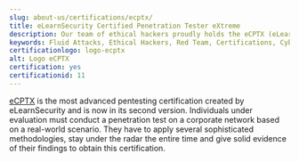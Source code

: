 ```yaml
---
slug: about-us/certifications/ecptx/
title: eLearnSecurity Certified Penetration Tester eXtreme
description: Our team of ethical hackers proudly holds the eCPTX (eLearnSecurity Certified Penetration Tester eXtreme) certification, among many others.
keywords: Fluid Attacks, Ethical Hackers, Red Team, Certifications, Cybersecurity, Pentesters, Whitehat Hackers, ECPTX
certificationlogo: logo-ecptx
alt: Logo eCPTX
certification: yes
certificationid: 11
---
```


[eCPTX](https://elearnsecurity.com/product/ecptx-certification/)
is the most advanced pentesting certification
created by eLearnSecurity
and is now in its second version.
Individuals under evaluation must conduct a penetration test
on a corporate network
based on a real-world scenario.
They have to apply several sophisticated methodologies,
stay under the radar the entire time
and give solid evidence of their findings
to obtain this certification.
